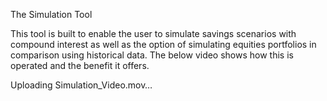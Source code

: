 The Simulation Tool


This tool is built to enable the user to simulate savings scenarios with compound interest as well as the option of simulating equities portfolios in comparison using historical data.
The below video shows how this is operated and the benefit it offers.


Uploading Simulation_Video.mov…

